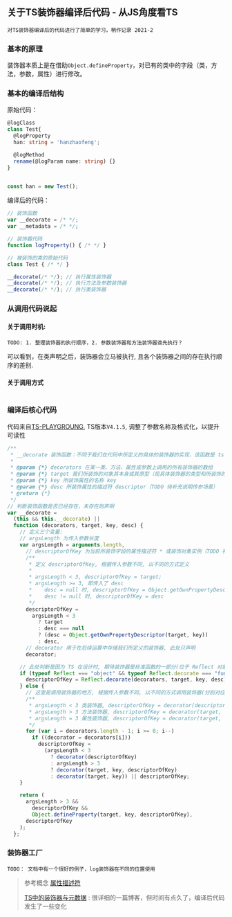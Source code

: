 ## 关于TS装饰器编译后代码 - 从JS角度看TS

`对TS装饰器编译后的代码进行了简单的学习，稍作记录 2021-2`


### 基本的原理
装饰器本质上是在借助`Object.defineProperty`，对已有的类中的字段（类，方法，参数，属性）进行修改。

### 基本的编译后结构
原始代码：
```typescript
@logClass
class Test{
  @logProperty
  han: string = 'hanzhaofeng';

  @logMethod
  rename(@logParam name: string) {}
}


const han = new Test();
```

编译后的代码：
```javascript
// 装饰函数
var __decorate = /* */;
var __metadata = /* */;

// 装饰器代码
function logProperty() { /* */ }

// 被装饰的类的原始代码
class Test { /* */ }

__decorate(/* */); // 执行属性装饰器
__decorate(/* */); // 执行方法及参数装饰器
__decorate(/* */); // 执行类装饰器
```

### 从调用代码说起

#### 关于调用时机:

`TODO: 1. 整理装饰器的执行顺序，2. 参数装饰器和方法装饰器谁先执行？`

可以看到，在类声明之后，装饰器会立马被执行, 且各个装饰器之间的存在执行顺序的差别.

#### 关于调用方式

```javascript

```


### 编译后核心代码
代码来自[TS-PLAYGROUNG](https://www.typescriptlang.org/play/), TS版本`V4.1.5`, 调整了参数名称及格式化，以提升可读性
```js
/**
 * __decorate 装饰函数：不同于我们在代码中所定义的具体的装饰器的实现，该函数是 ts 编译成 js 之后，执行我们所定义的装饰器的函数
 *
 * @param {*} decorators 在某一类、方法、属性或参数上调用的所有装饰器的数组
 * @param {*} target 我们所装饰的对象其本身或其原型（视具体装饰器的类型和所装饰的对象所定,可参考引用文章, TODO 补充简易场景归类）
 * @param {*} key 所装饰属性的名称 key
 * @param {*} desc 所装饰属性的描述符 descriptor（TODO 待补充说明传参场景）
 * @return {*}
 */
// 判断装饰函数是否已经存在，未存在则声明
var __decorate =
  (this && this.__decorate) ||
  function (decorators, target, key, desc) {
    // 定义三个变量:
    // argsLength 为传入参数长度
    var argsLength = arguments.length,
      // descriptorOfKey 为当前所装饰字段的属性描述符 * 或装饰对象实例（TODO 补充）
      /**
       * 定义 descriptorOfKey, 根据传入参数不同, 以不同的方式定义
       *
       * argsLength < 3, descriptorOfKey = target;
       * argsLength >= 3, 即传入了 desc
       *    desc = null 时, descriptorOfKey = Object.getOwnPropertyDescriptor(target, key)；
       *    desc != null 时, descriptorOfKey = desc
       */
      descriptorOfKey =
        argsLength < 3
          ? target
          : desc === null
          ? (desc = Object.getOwnPropertyDescriptor(target, key))
          : desc,
      // decorator 用于在后续运算中存储我们所定义的装饰器, 此处只声明
      decorator;

    // 此处判断是因为 TS 在设计时, 期待装饰器是标准函数的一部分(位于 Reflect 对象上), 但目前浏览器还不支持此方法, if 内的代码不会执行
    if (typeof Reflect === "object" && typeof Reflect.decorate === "function") {
      descriptorOfKey = Reflect.decorate(decorators, target, key, desc);
    } else {
      // 这里是调用装饰器的地方, 根据传入参数不同, 以不同的方式调用装饰器(分别对应不同的装饰器类型)
      /**
       * argsLength < 3 类装饰器, descriptorOfKey = decorator(descriptorOfKey);
       * argsLength > 3 方法装饰器, descriptorOfKey = decorator(target, key, descriptorOfKey);
       * argsLength = 3 属性装饰器, descriptorOfKey = decorator(target, key);
       */
      for (var i = decorators.length - 1; i >= 0; i--)
        if ((decorator = decorators[i]))
          descriptorOfKey =
            (argsLength < 3
              ? decorator(descriptorOfKey)
              : argsLength > 3
              ? decorator(target, key, descriptorOfKey)
              : decorator(target, key)) || descriptorOfKey;
    }

    return (
      argsLength > 3 &&
        descriptorOfKey &&
        Object.defineProperty(target, key, descriptorOfKey),
      descriptorOfKey
    );
  };
```

### 装饰器工厂

`TODO： 文档中有一个很好的例子，log装饰器在不同的位置使用`

> 参考概念
> [属性描述符](https://developer.mozilla.org/zh-CN/docs/Web/JavaScript/Reference/Global_Objects/Object/defineProperty)
>
> [TS中的装饰器与元数据](http://blog.wolksoftware.com/decorators-reflection-javascript-typescript) : 很详细的一篇博客，但时间有点久了，编译后代码发生了一些变化
